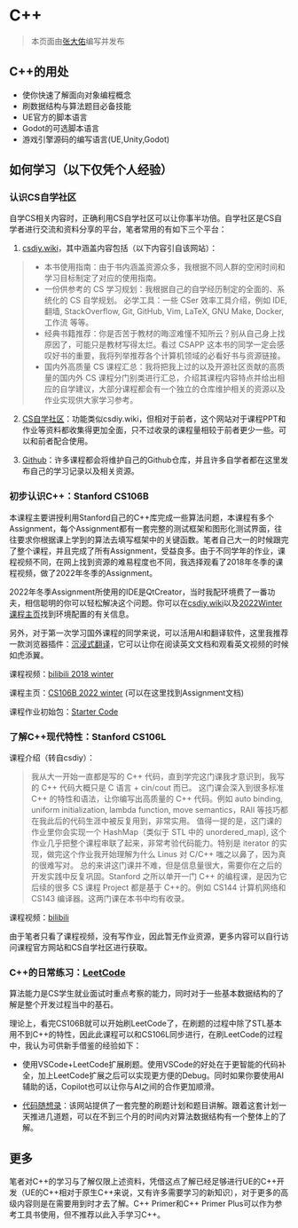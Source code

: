 # C++
> 本页面由[张大佑](../社团介绍/成员.md)编写并发布
## C++的用处
* 使你快速了解面向对象编程概念
* 刷数据结构与算法题目必备技能
* UE官方的脚本语言
* Godot的可选脚本语言
* 游戏引擎源码的编写语言(UE,Unity,Godot)
## 如何学习（以下仅凭个人经验）
### 认识CS自学社区
自学CS相关内容时，正确利用CS自学社区可以让你事半功倍。自学社区是CS自学者进行交流和资料分享的平台，笔者常用的有如下三个平台：

1. [csdiy.wiki](https://csdiy.wiki)，其中涵盖内容包括（以下内容引自该网站）：
>* 本书使用指南：由于书内涵盖资源众多，我根据不同人群的空闲时间和学习目标制定了对应的使用指南。
>* 一份供参考的 CS 学习规划：我根据自己的自学经历制定的全面的、系统化的 CS 自学规划。
必学工具：一些 CSer 效率工具介绍，例如 IDE, 翻墙, StackOverflow, Git, GitHub, Vim, LaTeX, GNU Make, Docker, 工作流 等等。
>* 经典书籍推荐：你是否苦于教材的晦涩难懂不知所云？别从自己身上找原因了，可能只是教材写得太烂。看过 CSAPP 这本书的同学一定会感叹好书的重要，我将列举推荐各个计算机领域的必看好书与资源链接。
>* 国内外高质量 CS 课程汇总：我将把我上过的以及开源社区贡献的高质量的国内外 CS 课程分门别类进行汇总，介绍其课程内容特点并给出相应的自学建议，大部分课程都会有一个独立的仓库维护相关的资源以及作业实现供大家学习参考。

2. [CS自学社区](https://www.learncs.site/docs/intro)：功能类似csdiy.wiki，但相对于前者，这个网站对于课程PPT和作业等资料都收集得更加全面，只不过收录的课程量相较于前者更少一些。可以和前者配合使用。

3. [Github](https://github.com/)：许多课程都会将维护自己的Github仓库，并且许多自学者都在这里发布自己的学习记录以及相关资源。

### 初步认识C++：Stanford CS106B
本课程主要讲授利用Stanford自己的C++库完成一些算法问题，本课程有多个Assignment，每个Assignment都有一套完整的测试框架和图形化测试界面，往往要求你根据课上学到的算法去填写框架中的关键函数。笔者自己大一的时候跟完了整个课程，并且完成了所有Assignment，受益良多。由于不同学年的作业，课程视频不同，在网上找到资源的难易程度也不同，我选择观看了2018年冬季的课程视频，做了2022年冬季的Assignment。

2022年冬季Assignment所使用的IDE是QtCreator，当时我配环境费了一番功夫，相信聪明的你可以轻松解决这个问题。你可以在[csdiy.wiki](https://csdiy.wiki/%E7%BC%96%E7%A8%8B%E5%85%A5%E9%97%A8/cpp/CS106B_CS106X/#_3)以及[2022Winter课程主页](https://web.stanford.edu/class/archive/cs/cs106b/cs106b.1224/)找到环境配置的有关信息。

另外，对于第一次学习国外课程的同学来说，可以活用AI和翻译软件，这里我推荐一款浏览器插件：[沉浸式翻译](https://immersivetranslate.cn/)，它可以让你在阅读英文文档和观看英文视频的时候如虎添翼。

课程视频：[bilibili 2018 winter](https://www.bilibili.com/video/BV1G7411k7jG/?vd_source=85e1dae5cba303a7a1d633bc7541edd2)

课程主页：[CS106B 2022 winter](https://web.stanford.edu/class/archive/cs/cs106b/cs106b.1224/) (可以在这里找到Assignment文档)

课程作业初始包：[Starter Code](https://github.com/wuzhineihan/CS106B_StarterCode)

### 了解C++现代特性：Stanford CS106L

课程介绍（转自csdiy）：

> 我从大一开始一直都是写的 C++ 代码，直到学完这门课我才意识到，我写的 C++ 代码大概只是 C 语言 + cin/cout 而已。
这门课会深入到很多标准 C++ 的特性和语法，让你编写出高质量的 C++ 代码。例如 auto binding, uniform initialization, lambda function, move semantics，RAII 等技巧都在我此后的代码生涯中被反复用到，非常实用。
值得一提的是，这门课的作业里你会实现一个 HashMap（类似于 STL 中的 unordered_map), 这个作业几乎把整个课程串联了起来，非常考验代码能力。特别是 iterator 的实现，做完这个作业我开始理解为什么 Linus 对 C/C++ 嗤之以鼻了，因为真的很难写对。
总的来讲这门课并不难，但是信息量很大，需要你在之后的开发实践中反复巩固。Stanford 之所以单开一门 C++ 的编程课，是因为它后续的很多 CS 课程 Project 都是基于 C++的。例如 CS144 计算机网络和 CS143 编译器。这两门课在本书中均有收录。

课程视频：[bilibili](https://www.bilibili.com/video/BV1K8411b7AU?vd_source=c3775a637d3254e89c728ed792770aba)

由于笔者只看了课程视频，没有写作业，因此暂无作业资源，更多内容可以自行访问课程官方网站和CS自学社区进行获取。

### C++的日常练习：[LeetCode](https://leetcode.cn/)

算法能力是CS学生就业面试时重点考察的能力，同时对于一些基本数据结构的了解是整个开发过程当中的基石。

理论上，看完CS106B就可以开始刷LeetCode了，在刷题的过程中除了STL基本用不到C++的特性，因此此课程可以和CS106L同步进行，在刷LeetCode的过程中，我认为可供新手借鉴的经验如下：

* 使用VSCode+LeetCode扩展刷题。使用VSCode的好处在于更智能的代码补全，加上LeetCode扩展之后可以实现更方便的Debug。同时如果你要使用AI辅助的话，Copilot也可以让你与AI之间的合作更加顺滑。

* [代码随想录](https://www.programmercarl.com/)：该网站提供了一套完整的刷题计划和题目讲解。跟着这套计划一天推进几道题，可以在不到三个月的时间内对算法数据结构有一个整体上的了解。

## 更多
笔者对C++的学习与了解仅限上述资料，凭借这点了解已经足够进行UE的C++开发（UE的C++相对于原生C++来说，又有许多需要学习的新知识），对于更多的高级内容则是在需要用到时才去了解。C++ Primer和C++ Primer Plus可以作为参考工具书使用，但不推荐以此入手学习C++。